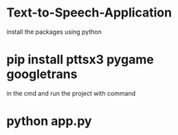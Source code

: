 # Text-to-Speech-Application
install the packages using python 
# pip install pttsx3 pygame googletrans
in the cmd
and run the project with command
# python app.py
